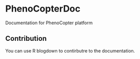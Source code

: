 # PhenoCopterDoc
Documentation for PhenoCopter platform


## Contribution 

You can use R blogdown to contirbutre to the documentation.

